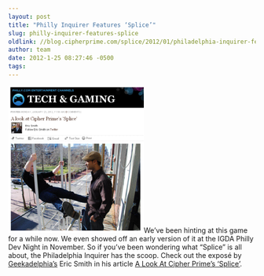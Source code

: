 ```yaml
---
layout: post
title: "Philly Inquirer Features ‘Splice’"
slug: philly-inquirer-features-splice
oldlink: //blog.cipherprime.com/splice/2012/01/philadelphia-inquirer-features-splice
author: team
date: 2012-1-25 08:27:46 -0500
tags: 
---
```


[![](/img/blog/inquirer.png "inquirer")](http://www.philly.com/philly/blogs/entertainment/tech_gaming/Cipher-Prime-Splice.html)We’ve been hinting at this game for a while now. We even showed off an early version of it at the IGDA Philly Dev Night in November. So if you’ve been wondering what “Splice” is all about, the Philadelphia Inquirer has the scoop. Check out the exposé by [Geekadelphia’s](http://geekadelphia.com/) Eric Smith in his article [A Look At Cipher Prime’s ‘Splice’](http://www.philly.com/philly/blogs/entertainment/tech_gaming/Cipher-Prime-Splice.html).
